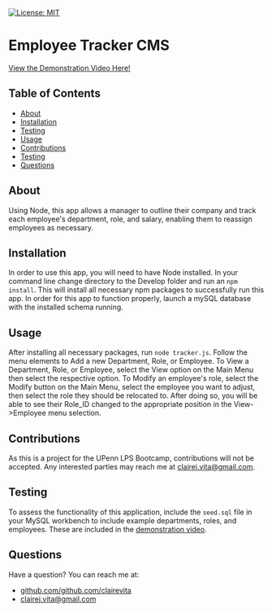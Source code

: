 
  [![License: MIT](https://img.shields.io/badge/license-MIT-blue.svg)](https://opensource.porg/licenses/MIT)
  # Employee Tracker CMS
  [View the Demonstration Video Here!](https://vimeo.com/482331213)
  ## Table of Contents
  - [About](#about)
  - [Installation](#installation)
  - [Testing](#testing)
  - [Usage](#usage)
  - [Contributions](#contributions)
  - [Testing](#testing)
  - [Questions](#questions)
  ## About
  Using Node, this app allows a manager to outline their company and track each employee's department, role, and salary, enabling them to reassign employees as necessary.
  ## Installation
  In order to use this app, you will need to have Node installed. In your command line change directory to the Develop folder and run an `npm install`. This will install all necessary npm packages to successfully run this app. In order for this app to function properly, launch a mySQL database with the installed schema running.
  ## Usage
  After installing all necessary packages, run `node tracker.js`. Follow the menu elements to Add a new Department, Role, or Employee. To View a Department, Role, or Employee, select the View option on the Main Menu then select the respective option. To Modify an employee's role, select the Modify button on the Main Menu, select the employee you want to adjust, then select the role they should be relocated to. After doing so, you will be able to see their Role_ID changed to the appropriate position in the View->Employee menu selection.
  ## Contributions
  As this is a project for the UPenn LPS Bootcamp, contributions will not be accepted. Any interested parties may reach me at clairej.vita@gmail.com.
  ## Testing
  To assess the functionality of this application, include the `seed.sql` file in your MySQL workbench to include example departments, roles, and employees. These are included in the [demonstration video](https://vimeo.com/482331213).
  ## Questions
  Have a question? You can reach me at:
  - [github.com/github.com/clairevita](https://github.com/github.com/clairevita) 
  - clairej.vita@gmail.com
  